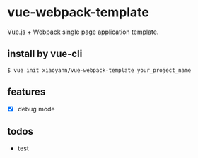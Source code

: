 # vue-webpack-template

Vue.js + Webpack single page application template.

## install by vue-cli

```
$ vue init xiaoyann/vue-webpack-template your_project_name
```

## features

- [x] debug mode

## todos

* test
